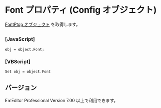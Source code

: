 # Font プロパティ (Config オブジェクト)

[FontPtop オブジェクト](../font_prop/index) を取得します。

## 

### \[JavaScript\]

```
obj = object.Font;
```

### \[VBScript\]

```
Set obj = object.Font
```

## バージョン

EmEditor Professional Version 7.00 以上で利用できます。
